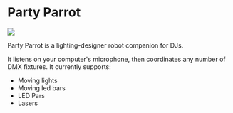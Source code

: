 # Party Parrot

<img src="https://media.giphy.com/media/v1.Y2lkPTc5MGI3NjExNXl1NGRjNzkxeHc1bnpkNjdybXRpOGRlbWk0c2s1aGgyaDZpNHJzaSZlcD12MV9pbnRlcm5hbF9naWZfYnlfaWQmY3Q9Zw/l3q2zVr6cu95nF6O4/giphy.gif" />

Party Parrot is a lighting-designer robot companion for DJs.

It listens on your computer's microphone, then coordinates any number of DMX fixtures. It currently supports:
 - Moving lights
 - Moving led bars
 - LED Pars
 - Lasers

